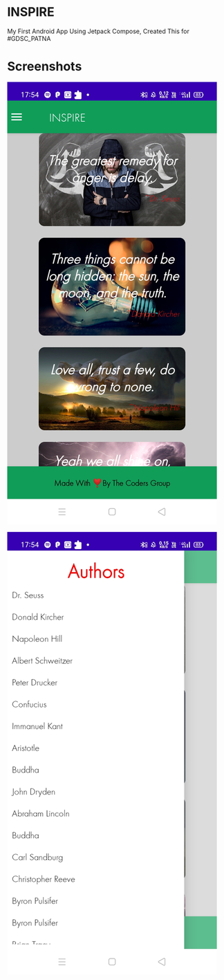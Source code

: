 # INSPIRE
My First Android App Using Jetpack Compose, Created This for #GDSC_PATNA

#  Screenshots 
![Layout](https://raw.githubusercontent.com/I-Himanshu/INSPIRE/main/screenshot/screenshot1.jpg)  
  
  
![Layout 2](https://raw.githubusercontent.com/I-Himanshu/INSPIRE/main/screenshot/screenshot2.jpg)


